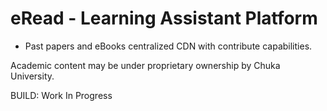 # eRead - Learning Assistant Platform
- Past papers and eBooks centralized CDN with contribute capabilities. <br>

Academic content may be under proprietary ownership by Chuka University. <br>

BUILD: Work In Progress
